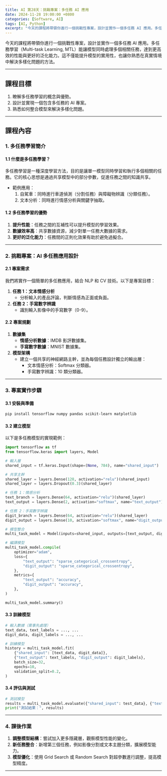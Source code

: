 ```yaml
---
title: AI 第28天：挑戰專案：多任務 AI 應用
date: 2024-11-28 19:00:00 +0800
categories: [Software, AI]
tags: [AI, Python] 
excerpt: "今天的課程將帶領你進行一個挑戰性專案，設計並實作一個多任務 AI 應用。多任務學習（Multi-task Learning, MTL）能讓模型同時處理多個相關任務，達到更高效的性能與更好的泛化能力。這不僅能提升模型的實用性，也讓你熟悉在真實情境中解決多樣化問題的方法。"
---
```


今天的課程將帶領你進行一個挑戰性專案，設計並實作一個多任務 AI 應用。多任務學習（Multi-task Learning, MTL）能讓模型同時處理多個相關任務，達到更高效的性能與更好的泛化能力。這不僅能提升模型的實用性，也讓你熟悉在真實情境中解決多樣化問題的方法。  

---

## **課程目標**  
1. 瞭解多任務學習的概念與優勢。  
2. 設計並實現一個包含多任務的 AI 專案。  
3. 熟悉如何整合模型來解決多樣化問題。  

---

## **課程內容**  

### **1. 多任務學習簡介**

#### **1.1 什麼是多任務學習？**  
多任務學習是一種深度學習方法，目的是讓單一模型同時學習和執行多個相關的任務。它的核心思想是通過共享模型中的部分參數，促進任務之間的知識共享。

- 範例應用：  
  1. 自駕車：同時進行車道偵測（分割任務）與障礙物辨識（分類任務）。  
  2. 文本分析：同時進行情感分析與關鍵字抽取。  

#### **1.2 多任務學習的優勢**  
1. **提升性能**：任務之間的互補性可以提升模型的學習效果。  
2. **數據效率高**：共享數據資源，減少對單一任務大數據的需求。  
3. **更好的泛化能力**：任務間的正則化效果有助於避免過擬合。  

---

### **2. 挑戰專案：AI 多任務應用設計**

#### **2.1 專案需求**  
我們將實作一個簡單的多任務應用，結合 NLP 和 CV 技術。以下是專案目標：  
1. **任務 1：文本情感分析**  
   - 分析輸入的產品評論，判斷情感為正面或負面。  
2. **任務 2：手寫數字辨識**  
   - 識別輸入影像中的手寫數字（0-9）。  

#### **2.2 專案規劃**  
1. **數據集**  
   - **情感分析數據**：IMDB 影評數據集。  
   - **手寫數字數據**：MNIST 數據集。  
2. **模型架構**  
   - 建立一個共享的神經網路主幹，並為每個任務設計獨立的輸出層：  
     - 文本情感分析：Softmax 分類器。  
     - 手寫數字辨識：10 類分類器。  

---

### **3. 專案實作步驟**

#### **3.1 安裝與準備**
```bash
pip install tensorflow numpy pandas scikit-learn matplotlib
```

#### **3.2 建立模型**
以下是多任務模型的實現範例：  
```python
import tensorflow as tf
from tensorflow.keras import layers, Model

# 輸入層
shared_input = tf.keras.Input(shape=(None, 784), name="shared_input")

# 共享主幹
shared_layer = layers.Dense(128, activation="relu")(shared_input)
shared_layer = layers.Dropout(0.3)(shared_layer)

# 任務 1：情感分析
text_branch = layers.Dense(64, activation="relu")(shared_layer)
text_output = layers.Dense(2, activation="softmax", name="text_output")(text_branch)

# 任務 2：手寫數字辨識
digit_branch = layers.Dense(64, activation="relu")(shared_layer)
digit_output = layers.Dense(10, activation="softmax", name="digit_output")(digit_branch)

# 模型整合
multi_task_model = Model(inputs=shared_input, outputs=[text_output, digit_output])

# 編譯模型
multi_task_model.compile(
    optimizer="adam",
    loss={
        "text_output": "sparse_categorical_crossentropy",
        "digit_output": "sparse_categorical_crossentropy",
    },
    metrics={
        "text_output": "accuracy",
        "digit_output": "accuracy",
    },
)

multi_task_model.summary()
```

#### **3.3 訓練模型**
```python
# 輸入數據（需事先處理）
text_data, text_labels = ..., ...
digit_data, digit_labels = ..., ...

# 訓練模型
history = multi_task_model.fit(
    {"shared_input": [text_data, digit_data]},
    {"text_output": text_labels, "digit_output": digit_labels},
    batch_size=32,
    epochs=10,
    validation_split=0.2,
)
```

#### **3.4 評估與測試**
```python
# 測試模型
results = multi_task_model.evaluate({"shared_input": test_data}, {"text_output": test_labels, "digit_output": digit_test_labels})
print("測試結果：", results)
```

---

### **4. 課後作業**  
1. **調整模型結構**：嘗試加入更多隱藏層，觀察模型性能的變化。  
2. **新任務整合**：新增第三個任務，例如影像分割或文本主題分類，擴展模型能力。  
3. **模型優化**：使用 Grid Search 或 Random Search 對超參數進行調整，提高模型精度。  

---
